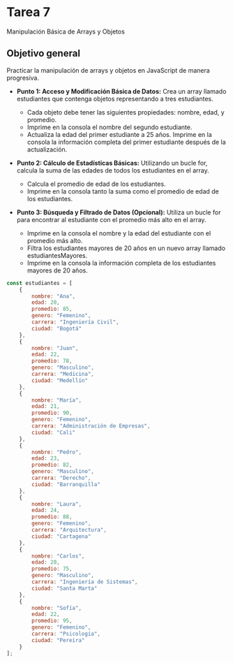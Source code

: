 # Tarea 7 
Manipulación Básica de Arrays y Objetos

## Objetivo general 
Practicar la manipulación de arrays y objetos en JavaScript de manera progresiva.

 - **Punto 1: Acceso y Modificación Básica de Datos:** Crea un array llamado estudiantes que contenga objetos representando a tres estudiantes.
    - Cada objeto debe tener las siguientes propiedades: nombre, edad, y promedio.
    - Imprime en la consola el nombre del segundo estudiante.
    - Actualiza la edad del primer estudiante a 25 años.
    Imprime en la consola la información completa del primer estudiante después de la actualización.

- **Punto 2: Cálculo de Estadísticas Básicas:** Utilizando un bucle for, calcula la suma de las edades de todos los estudiantes en el array.
    - Calcula el promedio de edad de los estudiantes.
    - Imprime en la consola tanto la suma como el promedio de edad de los estudiantes.

- **Punto 3: Búsqueda y Filtrado de Datos (Opcional):** Utiliza un bucle for para encontrar al estudiante con el promedio más alto en el array.
    - Imprime en la consola el nombre y la edad del estudiante con el promedio más alto.
    - Filtra los estudiantes mayores de 20 años en un nuevo array llamado estudiantesMayores.
    - Imprime en la consola la información completa de los estudiantes mayores de 20 años.
      
```javascript
const estudiantes = [
    {
        nombre: "Ana",
        edad: 20,
        promedio: 85,
        genero: "Femenino",
        carrera: "Ingeniería Civil",
        ciudad: "Bogotá"
    },
    {
        nombre: "Juan",
        edad: 22,
        promedio: 78,
        genero: "Masculino",
        carrera: "Medicina",
        ciudad: "Medellín"
    },
    {
        nombre: "María",
        edad: 21,
        promedio: 90,
        genero: "Femenino",
        carrera: "Administración de Empresas",
        ciudad: "Cali"
    },
    {
        nombre: "Pedro",
        edad: 23,
        promedio: 82,
        genero: "Masculino",
        carrera: "Derecho",
        ciudad: "Barranquilla"
    },
    {
        nombre: "Laura",
        edad: 24,
        promedio: 88,
        genero: "Femenino",
        carrera: "Arquitectura",
        ciudad: "Cartagena"
    },
    {
        nombre: "Carlos",
        edad: 20,
        promedio: 75,
        genero: "Masculino",
        carrera: "Ingeniería de Sistemas",
        ciudad: "Santa Marta"
    },
    {
        nombre: "Sofía",
        edad: 22,
        promedio: 95,
        genero: "Femenino",
        carrera: "Psicología",
        ciudad: "Pereira"
    }
];
